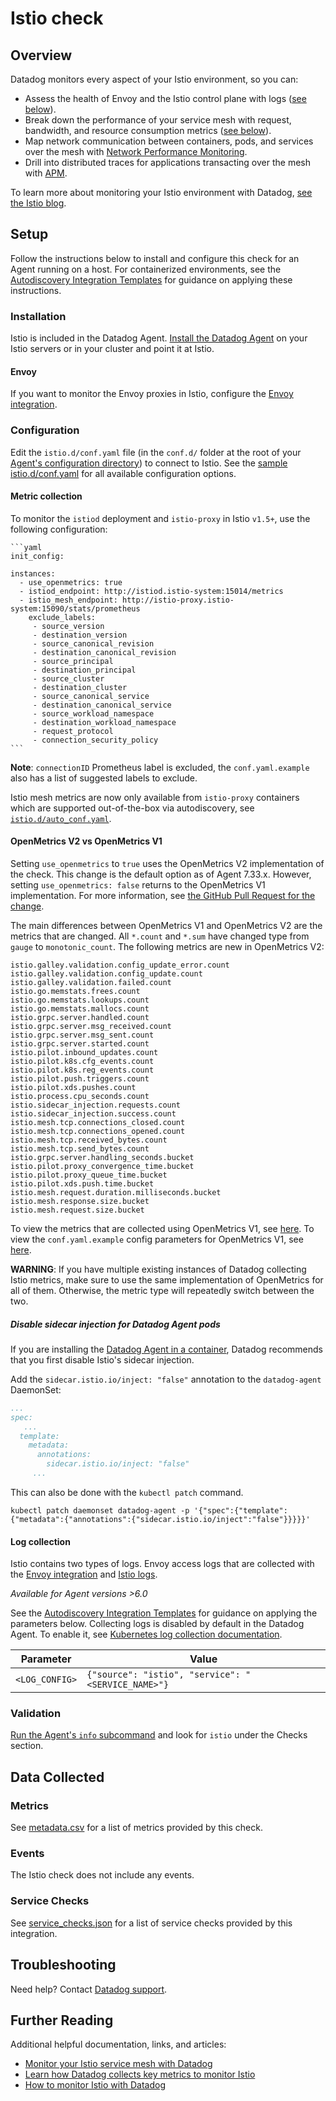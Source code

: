 # Istio check

## Overview

Datadog monitors every aspect of your Istio environment, so you can:
- Assess the health of Envoy and the Istio control plane with logs ([see below](#log-collection)).
- Break down the performance of your service mesh with request, bandwidth, and resource consumption metrics ([see below](#metrics)).
- Map network communication between containers, pods, and services over the mesh with [Network Performance Monitoring][18].
- Drill into distributed traces for applications transacting over the mesh with [APM][19].

To learn more about monitoring your Istio environment with Datadog, [see the Istio blog][20].

## Setup

Follow the instructions below to install and configure this check for an Agent running on a host. For containerized environments, see the [Autodiscovery Integration Templates][1] for guidance on applying these instructions.

### Installation

Istio is included in the Datadog Agent. [Install the Datadog Agent][2] on your Istio servers or in your cluster and point it at Istio.

#### Envoy

If you want to monitor the Envoy proxies in Istio, configure the [Envoy integration][22].

### Configuration

Edit the `istio.d/conf.yaml` file (in the `conf.d/` folder at the root of your [Agent's configuration directory][3]) to connect to Istio. See the [sample istio.d/conf.yaml][4] for all available configuration options.

#### Metric collection
To monitor the `istiod` deployment and `istio-proxy` in Istio `v1.5+`, use the following configuration:
    
    ```yaml
    init_config:
    
    instances:
      - use_openmetrics: true
      - istiod_endpoint: http://istiod.istio-system:15014/metrics
      - istio_mesh_endpoint: http://istio-proxy.istio-system:15090/stats/prometheus
        exclude_labels:
         - source_version
         - destination_version
         - source_canonical_revision
         - destination_canonical_revision
         - source_principal
         - destination_principal
         - source_cluster
         - destination_cluster
         - source_canonical_service
         - destination_canonical_service
         - source_workload_namespace
         - destination_workload_namespace
         - request_protocol
         - connection_security_policy
    ```
   
**Note**: `connectionID` Prometheus label is excluded, the `conf.yaml.example` also has a list of suggested labels to exclude.

   Istio mesh metrics are now only available from `istio-proxy` containers which are supported out-of-the-box via autodiscovery, see [`istio.d/auto_conf.yaml`][17].   

#### OpenMetrics V2 vs OpenMetrics V1
Setting `use_openmetrics` to `true` uses the OpenMetrics V2 implementation of the check. 
This change is the default option as of Agent 7.33.x. However, setting `use_openmetrics: false` 
returns to the OpenMetrics V1 implementation. For more information, see [the GitHub Pull Request for the change][23].

The main differences between OpenMetrics V1 and OpenMetrics V2 are the metrics that are changed. All `*.count` and `*.sum` have changed type from `gauge` to `monotonic_count`.
The following metrics are new in OpenMetrics V2:

```shell
istio.galley.validation.config_update_error.count
istio.galley.validation.config_update.count
istio.galley.validation.failed.count
istio.go.memstats.frees.count
istio.go.memstats.lookups.count
istio.go.memstats.mallocs.count
istio.grpc.server.handled.count
istio.grpc.server.msg_received.count
istio.grpc.server.msg_sent.count
istio.grpc.server.started.count
istio.pilot.inbound_updates.count
istio.pilot.k8s.cfg_events.count
istio.pilot.k8s.reg_events.count
istio.pilot.push.triggers.count
istio.pilot.xds.pushes.count
istio.process.cpu_seconds.count
istio.sidecar_injection.requests.count
istio.sidecar_injection.success.count
istio.mesh.tcp.connections_closed.count
istio.mesh.tcp.connections_opened.count
istio.mesh.tcp.received_bytes.count
istio.mesh.tcp.send_bytes.count
istio.grpc.server.handling_seconds.bucket
istio.pilot.proxy_convergence_time.bucket
istio.pilot.proxy_queue_time.bucket
istio.pilot.xds.push.time.bucket
istio.mesh.request.duration.milliseconds.bucket
istio.mesh.response.size.bucket
istio.mesh.request.size.bucket
```

To view the metrics that are collected using OpenMetrics V1, see [here][24]. 
To view the `conf.yaml.example` config parameters for OpenMetrics V1, see [here][25].

**WARNING**: If you have multiple existing instances of Datadog collecting Istio metrics, make sure to use the same implementation of OpenMetrics for all of them. Otherwise, the metric type will repeatedly switch between the two.

##### Disable sidecar injection for Datadog Agent pods

If you are installing the [Datadog Agent in a container][10], Datadog recommends that you first disable Istio's sidecar injection.

Add the `sidecar.istio.io/inject: "false"` annotation to the `datadog-agent` DaemonSet:

```yaml
...
spec:
   ...
  template:
    metadata:
      annotations:
        sidecar.istio.io/inject: "false"
     ...
```

This can also be done with the `kubectl patch` command.

```text
kubectl patch daemonset datadog-agent -p '{"spec":{"template":{"metadata":{"annotations":{"sidecar.istio.io/inject":"false"}}}}}'
```

#### Log collection

Istio contains two types of logs. Envoy access logs that are collected with the [Envoy integration][12] and [Istio logs][11].

_Available for Agent versions >6.0_

See the [Autodiscovery Integration Templates][1] for guidance on applying the parameters below.
Collecting logs is disabled by default in the Datadog Agent. To enable it, see [Kubernetes log collection documentation][16].

| Parameter      | Value                                                |
| -------------- | ---------------------------------------------------- |
| `<LOG_CONFIG>` | `{"source": "istio", "service": "<SERVICE_NAME>"}` |

### Validation

[Run the Agent's `info` subcommand][6] and look for `istio` under the Checks section.

## Data Collected

### Metrics

See [metadata.csv][7] for a list of metrics provided by this check.

### Events

The Istio check does not include any events.

### Service Checks

See [service_checks.json][21] for a list of service checks provided by this integration.

## Troubleshooting

Need help? Contact [Datadog support][8].

## Further Reading

Additional helpful documentation, links, and articles:

- [Monitor your Istio service mesh with Datadog][9]
- [Learn how Datadog collects key metrics to monitor Istio][14]
- [How to monitor Istio with Datadog][21]

[1]: https://docs.datadoghq.com/agent/kubernetes/integrations/
[2]: https://app.datadoghq.com/account/settings#agent
[3]: https://docs.datadoghq.com/agent/guide/agent-configuration-files/#agent-configuration-directory
[4]: https://github.com/DataDog/integrations-core/blob/master/istio/datadog_checks/istio/data/conf.yaml.example
[5]: https://istio.io/docs/tasks/telemetry/metrics/querying-metrics
[6]: https://docs.datadoghq.com/agent/guide/agent-commands/#agent-status-and-information
[7]: https://github.com/DataDog/integrations-core/blob/master/istio/metadata.csv
[8]: https://docs.datadoghq.com/help/
[9]: https://www.datadoghq.com/blog/monitor-istio-with-datadog
[10]: https://docs.datadoghq.com/agent/kubernetes/
[11]: https://istio.io/docs/tasks/telemetry/logs/collecting-logs/
[12]: https://docs.datadoghq.com/integrations/envoy/#log-collection
[13]: https://docs.datadoghq.com/agent/guide/agent-commands/#start-stop-and-restart-the-agent
[14]: https://www.datadoghq.com/blog/istio-metrics/
[15]: https://docs.datadoghq.com/agent/guide/integration-management/#install
[16]: https://docs.datadoghq.com/agent/kubernetes/log/
[17]: https://github.com/DataDog/integrations-core/blob/master/istio/datadog_checks/istio/data/auto_conf.yaml
[18]: https://www.datadoghq.com/blog/monitor-istio-with-npm/
[19]: https://docs.datadoghq.com/tracing/setup_overview/proxy_setup/?tab=istio
[20]: https://www.datadoghq.com/blog/istio-datadog/
[21]: https://github.com/DataDog/integrations-core/blob/master/istio/assets/service_checks.json
[22]: https://github.com/DataDog/integrations-core/tree/master/envoy#istio
[23]: https://github.com/DataDog/integrations-core/pull/9588
[24]: https://github.com/DataDog/integrations-core/blob/7.32.x/istio/metadata.csv
[25]: https://github.com/DataDog/integrations-core/blob/7.32.x/istio/datadog_checks/istio/data/conf.yaml.example